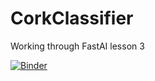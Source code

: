 # CorkClassifier
Working through FastAI lesson 3

[![Binder](https://mybinder.org/badge_logo.svg)](https://mybinder.org/v2/gh/alioshea/CorkClassifier/master?urlpath=%2Fvoila%2Frender%2Fvoila_widget.ipynb)
